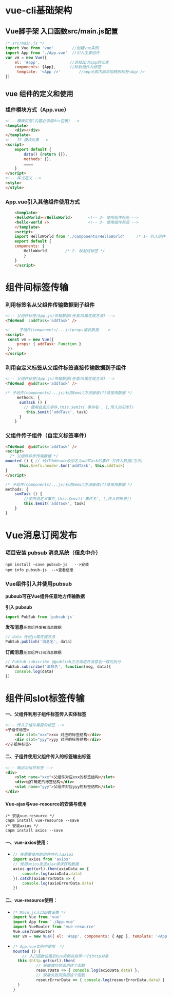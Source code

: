 # vue-cli基础架构

## Vue脚手架 入口函数src/main.js配置

~~~javascript
/* src/main.js */
import Vue from 'vue'     	 //创建vue实例
import App from './App.vue'  //引入主要组件
var vm = new Vue({
 	el: '#app',				//选择ID为app的元素
	components: {App},		//映射组件为标签
 	 template: '<App />'		//app元素内部添加映射标签<App />
})
~~~

## vue 组件的定义和使用

### 组件模块方式（App.vue）

~~~html
<!-- 模板页面(内容必须用div包裹) -->
<template>
	<div></div>
</template>
<!-- JS 模块对象 -->
<script>
	export default {
		data() {return {}},
		methods: {},
		…………
	}
</script>
<!-- 样式定义 -->
<style>
</style>
~~~

### App.vue引入其他组件使用方式

~~~html
	<template>
	<HelloWorld></HelloWorld>		<!-- 3- 使用组件标签 -->	
	<hello-world />					<!-- 3- 使用组件标签 -->
	</template>
	<script>
	import HelloWorld from './components/HelloWorld'     /* 1- 引入组件 */
	export default {
	components: {
		HelloWorld        /* 2- 映射成标签 */
		}
	}
	</script>
~~~

# 组件间标签传输

### 利用标签名从父组件传输数据到子组件

~~~html
<!-- 父组件标签(App.js)传输数据(任意JS属性或方法) -->
<TdoHead  :addTask='addTask' /> 
~~~

~~~html
<!--  子组件(components/...js)props接收数据  -->
<script>
 const vm = new Vue({
     props: { addTask: Function }
 })
</script>
~~~

### 利用自定义标签从父组件标签直接传输数据到子组件

~~~html
<!-- 父组件标签(App.js)传输数据(任意JS属性或方法) -->
<TdoHead  @addTask='addTask' /> 
~~~

~~~javascript
/* 子组件(components/...js)利用$emit方法接收(?)或使用数据 */
     methods: {
      sumTask () { 
		// 使用自定义事件,this.$emit('事件名', [,传入的形参])
         this.$emit('addTask', task)
      }
 	}
~~~

### 父组件传子组件（自定义标签事件）

~~~html
<TdoHead  @addTask='addTask' /> 
<script>
  /* 父组件异步传输数据 */
mounted () { // 给<TdoHead>添加名为addTask的事件 并传入数据(方法)
      this.$refs.header.$on('addTask', this.addTask)
}
</script>
~~~

~~~javascript
/* 子组件(components/...js)利用$emit方法接收(?)或使用数据 */
methods: {
	sumTask () {
		//使用自定义事件,this.$emit('事件名', [,传入的形参])
		this.$emit('addTask', task)
	}
}
~~~

# Vue消息订阅发布

### 项目安装 pubsub 消息系统（信息中介）

~~~
npm install –save pubsub-js   -->安装
npm info pubsub-js	-->查看信息
~~~

### Vue组件引入并使用pubsub

**pubsub可在Vue组件任意地方传输数据**

**引入 pubsub** 

~~~javascript
import PubSub from 'pubsub-js'
~~~

**发布消息**`任意组件发布消息数据`

~~~javascript
// data 任何js属性或方法
PubSub.publish('消息名', data)
~~~

**订阅消息**`任意组件订阅消息数据`

~~~javascript
// PubSub.subscribe 当publish方法调用并消息名一致时执行
PubSub.subscribe('消息名', function(msg, data){
	console.log(data)
})
~~~



# 组件间slot标签传输

#### 一、父组件利用子组件标签传入实体标签

~~~html
<!-- 传入子组件需要的标签 -->
<子组件标签> 
	<div slot="xxx">xxx 对应的标签结构</div>
	<div slot="yyy">yyy 对应的标签结构</div>
</子组件标签> 
~~~

#### 二、子组件使用父组件传入的标签输出标签

~~~html
<!-- 输出父组件标签 -->
<div>
	<slot name="xxx">父组件对应xxx的标签结构</slot>
	<div>组件确定的标签结构</div>
	<slot name="yyy">父组件对应yyy的标签结构</slot>
</div>
~~~

#### Vue-ajax与vue-resource的安装与使用

~~~
/* 安装vue-resource */
cnpm install vue-resource --save
/* 安装axios */
cnpm install axios --save
~~~

#### 一、vue-axios使用：

- ~~~javascript
  // 在需要使用的组件内引入axios
  import axios from 'axios'
  // 使用axios发送ajax请求获取数据
  axios.get(url).then(axioData => {
      console.log(axioData.data)
  }).catch(axioErrorData => {
      console.log(axioErrorData.data)
  })
  ~~~


#### 二、vue-resource使用：

- ```javascript
  /* Main.js入口函数设置 */
  import Vue from 'vue'
  import App from './App.vue'
  import VueRouter from 'vue-resource' 
  Vue.use(VueRouter)
  var vm = new Vue({ el: '#app', components: { App }, template: '<App/>' })
  ```

- ```javascript
  /* App.vue实例中使用  */
  mounted () { 
      // 入口函数设置后Vue实例会自带一个$http对象
  	this.$http.get(url).then(
     		// 获取成功则调用这个函数
     		resourData => { console.log(axioData.data) },
     		// 获取失败则调用这个函数
     		resourErrorData => { console.log(resourErrorData.data) }
  	)
  }
  ```

